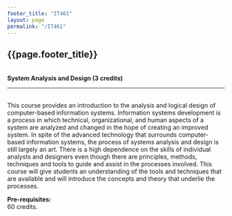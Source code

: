 ```yaml
---
footer_title: "IT461"
layout: page
permalink: "/IT461"
---
```


## {{page.footer_title}}
\
**System Analysis and Design (3 credits)**

---
\
This course provides an introduction to the analysis and logical design of computer-based information systems. Information systems development is a process in which technical, organizational, and human aspects of a system are analyzed and changed in the hope of creating an improved system. In spite of the advanced technology that surrounds computer-based information systems, the process of systems analysis and design is still largely an art. There is a high dependence on the skills of individual analysts and designers even though there are principles, methods, techniques and tools to guide and assist in the processes involved. This course will give students an understanding of the tools and techniques that are available and will introduce the concepts and theory that underlie the processes.

**Pre-requisites:**
\
60 credits.
